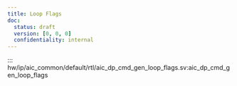 ```yaml
---
title: Loop Flags
doc:
  status: draft
  version: [0, 0, 0]
  confidentiality: internal
---
```


::: hw/ip/aic_common/default/rtl/aic_dp_cmd_gen_loop_flags.sv:aic_dp_cmd_gen_loop_flags
